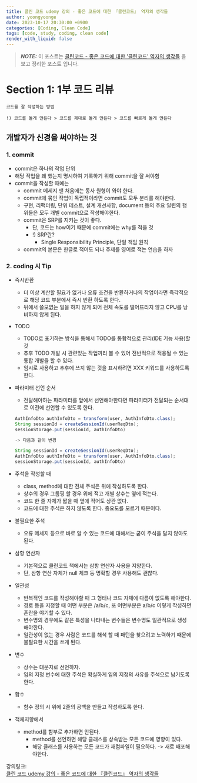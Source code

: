 ```yaml
---
title: 클린 코드 udemy 강의 - 좋은 코드에 대한 『클린코드』 역자의 생각들
author: yoongyoonge
date: 2023-10-17 20:30:00 +0900
categories: [Coding, Clean Code]
tags: [code, study, coding, clean code]
render_with_liquid: false
---
```


> **_NOTE:_** 이 포스트는 [클린코드 - 좋은 코드에 대한 '클린코드' 역자의 생각들](https://www.udemy.com/course/yeipvrxp/) 을 보고 정리한 포스트 입니다.


# Section 1: 1부 코드 리뷰

```text
코드를 잘 작성하는 방법

!) 코드를 돌게 만든다 > 코드를 제대로 돌게 만든다 > 코드를 빠르게 돌게 만든다
```

## 개발자가 신경을 써야하는 것 

### 1. commit
- commit은 하나의 작업 단위
- 해당 작업을 왜 했는지 명시하여 기록하기 위해 commit을 잘 써야함
- commit을 작성할 때에는
    - commit 메세지 맨 처음에는 동사 원형이 와야 한다.
    - commit에 묶인 작업이 독립적이라면 commit도 모두 분리를 해야한다.
    - 구현, 리팩터링, 단위 테스트, 설계 개선사항, document 등의 주요 일련의 행위들은 모두 개별 commit으로 작성해야한다.
    - commit은 SRP를 지키는 것이 좋다.
        - 단, 코드는 how이기 때문에 commit에는 why를 적을 것
        - !) SRP란?
            - Single Responsibility Principle, 단일 책임 원칙
    - commit의 본문은 한글로 적어도 되나 주제를 영어로 적는 연습을 하자


### 2. coding 시 Tip

- 즉시반환
    - 더 이상 계산할 필요가 없거나 오류 조건을 반환하거나의 작업이라면 즉각적으로 해당 코드 부분에서 즉시 반환 하도록 한다.
    - 뒤에서 쓸모없는 일을 하지 않게 되어 전체 속도를 떨어뜨리지 않고 CPU를 낭비하지 않게 된다.

- TODO
    - TODO로 표기하는 방식을 통해서 TODO를 통합적으로 관리(IDE 기능 사용)할 것
    - 추후 TODO 개발 시 관련있는 작업끼리 볼 수 있어 전반적으로 적용될 수 있는 통합 개발을 할 수 있다.
    - 임시로 사용하고 추후에 쓰지 않는 것을 표시하려면 XXX 키워드를 사용하도록 한다.

- 파라미터 선언 순서
    - 전달해야하는 파라미터를 앞에서 선언해야한다면 파라미터가 전달되는 순서대로 이전에 선언할 수 있도록 한다.

    ```java
    AuthInfoDto authInfoDto = transform(user, AuthInfoDto.class);
    String sessionId = createSessionId(userReqDto);
    sessionStorage.put(sessionId, authInfoDto)
    
    -> 다음과 같이 변경
    
    String sessionId = createSessionId(userReqDto);
    AuthInfoDto authInfoDto = transform(user, AuthInfoDto.class);
    sessionStorage.put(sessionId, authInfoDto)
    ```

- 주석을 작성할 때
    - class, method에 대한 전체 주석은 위에 작성하도록 한다.
    - 상수의 경우 그룹핑 할 경우 위에 적고 개별 상수는 옆에 적는다.
    - 코드 한 줄 자체가 짧을 때 옆에 적어도 상관 없다.
    - 코드에 대한 주석은 하지 않도록 한다. 중요도를 모르기 때문이다.

- 불필요한 주석
    - 오류 메세지 등으로 바로 알 수 있는 코드에 대해서는 굳이 주석을 달지 않아도 된다.


- 삼항 연산자
    - 기본적으로 클린코드 책에서는 삼항 연산자 사용을 지양한다.
    - 단, 삼항 연산 자체가 null 체크 등 명확할 경우 사용해도 괜찮다.

- 일관성
    - 반복적인 코드를 작성해야할 때 그 형태나 코드 자체에 다름이 없도록 해야한다.
    - 경로 등을 지정할 때 어떤 부분은 /a/b/c, 또 어떤부분은 a/b/c 이렇게 작성하면 혼란을 야기할 수 있다.
    - 변수명의 경우에도 같은 특성을 나타내는 변수들은 변수명도 일관적으로 생성해야한다.
    - 일관성이 없는 경우 사람은 코드를 해석 할 때 패턴을 찾으려고 노력하기 때문에 불필요한 시간을 쓰게 된다.

- 변수
    - 상수는 대문자로 선언하자.
    - 임의 지정 변수에 대한 주석은 확실하게 임의 지정의 사유를 주석으로 남기도록 한다.

- 함수
    - 함수 정의 시 위에 2줄의 공백을 만들고 작성하도록 한다.

- 객체지향에서
    - method를 함부로 추가하면 안된다.
        - method를 선언하면 해당 클래스를 상속받는 모든 코드에 영향이 있다.
        - 해당 클래스를 사용하는 모든 코드가 재컴파일이 필요하다. -> 새로 배포해야한다.


강의링크: <br>
[클린 코드 udemy 강의 - 좋은 코드에 대한 『클린코드』 역자의 생각들](https://www.udemy.com/share/1099Ng3@4FR55rWAAFHklQBRBOkBEVNXrv98JKYEugFz6PIi3n4Uivwz4Gphn9Hc6KnEEaQYkQ==/)

